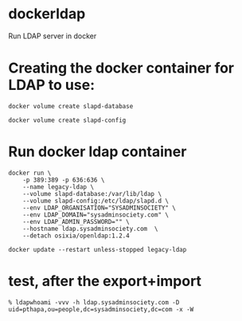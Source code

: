 # dockerldap

Run LDAP server in docker

# Creating the docker container for LDAP to use:

```
docker volume create slapd-database
```
```
docker volume create slapd-config
```

# Run docker ldap container 
```
docker run \
    -p 389:389 -p 636:636 \
    --name legacy-ldap \
    --volume slapd-database:/var/lib/ldap \
    --volume slapd-config:/etc/ldap/slapd.d \
    --env LDAP_ORGANISATION="SYSADMINSOCIETY" \
    --env LDAP_DOMAIN="sysadminsociety.com" \
    --env LDAP_ADMIN_PASSWORD="" \
    --hostname ldap.sysadminsociety.com  \
    --detach osixia/openldap:1.2.4
 ```

```
docker update --restart unless-stopped legacy-ldap
```

# test, after the export+import
```
% ldapwhoami -vvv -h ldap.sysadminsociety.com -D uid=pthapa,ou=people,dc=sysadminsociety,dc=com -x -W
```

